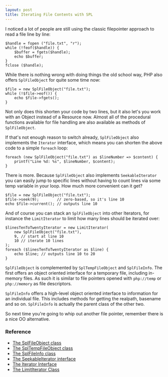 ```yaml
---
layout: post
title: Iterating File Contents with SPL
---
```


I noticed a lot of people are still using the classic filepointer approach to read a file line by line:

    $handle = fopen ("file.txt", "r");
    while (!feof($handle)) {
        $buffer = fgets($handle);
        echo $buffer;
    }
    fclose ($handle);

While there is nothing wrong with doing things the old school way, PHP also offers `SplFileObject` for quite some time now:

    $file = new SplFileObject("file.txt");
    while (!$file->eof()) {
        echo $file->fgets();
    }

Not only does this shorten your code by two lines, but it also let's you work with an Object instead of a Resource now. Almost all of the procedural functions available for file handling are also available as methods of `SplFileObject`.

If that's not enough reason to switch already, `SplFileObject` also implements the `Iterator` interface, which means you can shorten the above code to a simple `foreach` loop:

    foreach (new SplFileObject("file.txt") as $lineNumber => $content) {
        printf("Line %d: %s", $lineNumber, $content);
    }

There is more. Because `SplFileObject` also implements `SeekableIterator` you can easily jump to specific lines without having to count lines via some temp variable in your loop. How much more convenient can it get?

    $file = new SplFileObject("file.txt");
    $file->seek(9);        // zero-based, so it's line 10
    echo $file->current(); // outputs line 10

And of course you can stack an `SplFileObject` into other Iterators, for instance the `LimitIterator` to limit how many lines should be iterated over:

    $linesTenToTwentyIterator = new LimitIterator(
        new SplFileObject("file.txt"),
        9, // start at line 10
        10 // iterate 10 lines
    );
    foreach ($linesTenToTwentyIterator as $line) {
        echo $line; // outputs line 10 to 20
    }

`SplFileObject` is complemented by `SplTempFileObject` and `SplFileInfo`. The first offers an object oriented interface for a temporary file, including in-memory files. As such it is similar to file pointers opened with `php://temp` or `php://memory` as file descriptors.

`SplFileInfo` offers a high-level object oriented interface to information for an individual file. This includes methods for getting the realpath, basename and so on. `SplFileInfo` is actually the parent class of the other two.

So next time you're going to whip out another file pointer, remember there is a nice OO alternative.

### Reference

- [The SplFileObject class](http://php.net/manual/en/class.splfileobject.php)
- [The SplTempFileObject class](http://php.net/manual/en/class.spltempfileobject.php)
- [The SplFileInfo class](http://php.net/manual/en/class.splfileinfo.php)
- [The SeekableIterator interface](http://php.net/manual/en/class.seekableiterator.php)
- [The Iterator Interface](http://php.net/manual/en/class.iterator.php)
- [The LimitIterator Class](http://php.net/manual/en/class.limititerator.php)

